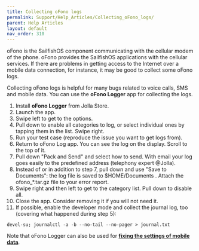 ```yaml
---
title: Collecting oFono logs
permalink: Support/Help_Articles/Collecting_oFono_logs/
parent: Help Articles
layout: default
nav_order: 310
---
```


oFono is the SailfishOS component communicating with the cellular modem of the phone. oFono provides the SailfishOS applications with the cellular services. If there are problems in getting access to the Internet over a mobile data connection, for instance, it may be good to collect some oFono logs.

Collecting oFono logs is helpful for many bugs related to voice calls, SMS and mobile data. You can use the **oFono Logger** app for collecting the logs.

1. Install **oFono Logger** from Jolla Store.
2. Launch the app.
3. Swipe left to get to the options.
4. Pull down to enable all categories to log, or select individual ones by tapping them in the list. Swipe right.
5. Run your test case (reproduce the issue you want to get logs from).
6. Return to oFono Log app. You can see the log on the display. Scroll to the top of it.
7. Pull down "Pack and Send" and select how to send. With email your log goes easily to the predefined address (telephony expert @Jolla).
8. Instead of or in addition to step 7, pull down and use "Save to Documents": the log file is saved to $HOME/Documents . Attach the ofono_*.tar.gz file to your error report.
9. Swipe right and then left to get to the category list. Pull down to disable all.
10. Close the app. Consider removing it if you will not need it.
11. If possible, enable the developer mode and collect the journal log, too (covering what happened during step 5):
```
devel-su; journalctl -a -b --no-tail --no-pager > journal.txt
```
Note that oFono Logger can also be used for **[fixing the settings of mobile data](https://jolla.zendesk.com/hc/en-us/articles/115011240387)**.


